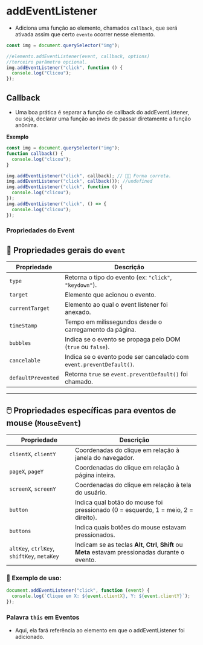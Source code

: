 # addEventListener

- Adiciona uma função ao elemento, chamados `callback`, que será ativada assim que certo `evento` ocorrer nesse elemento.

```javascript
const img = document.querySelector("img");

//elemento.addEventListener(event, callback, options)
//terceiro parâmetro opcional.
img.addEventListener("click", function () {
  console.log("Clicou");
});
```

## Callback

- Uma boa prática é separar a função de callback do addEventListener, ou seja, declarar uma função ao invés de passar diretamente a função anônima.

**Exemplo**

```javascript
const img = document.querySelector("img");
function callback() {
  console.log("clicou");
}

img.addEventListener("click", callback); // 🚀🚀 Forma correta.
img.addEventListener("click", callback()); //undefined
img.addEventListener("click", function () {
  console.log("clicou");
});
img.addEventListener("click", () => {
  console.log("clicou");
});
```

### Propriedades do Event

## 🔹 Propriedades gerais do `event`

| Propriedade        | Descrição                                                           |
| ------------------ | ------------------------------------------------------------------- |
| `type`             | Retorna o tipo do evento (ex: `"click"`, `"keydown"`).              |
| `target`           | Elemento que acionou o evento.                                      |
| `currentTarget`    | Elemento ao qual o event listener foi anexado.                      |
| `timeStamp`        | Tempo em milissegundos desde o carregamento da página.              |
| `bubbles`          | Indica se o evento se propaga pelo DOM (`true` ou `false`).         |
| `cancelable`       | Indica se o evento pode ser cancelado com `event.preventDefault()`. |
| `defaultPrevented` | Retorna `true` se `event.preventDefault()` foi chamado.             |

---

## 🖱️ Propriedades específicas para eventos de mouse (`MouseEvent`)

| Propriedade                                | Descrição                                                                                            |
| ------------------------------------------ | ---------------------------------------------------------------------------------------------------- |
| `clientX`, `clientY`                       | Coordenadas do clique em relação à janela do navegador.                                              |
| `pageX`, `pageY`                           | Coordenadas do clique em relação à página inteira.                                                   |
| `screenX`, `screenY`                       | Coordenadas do clique em relação à tela do usuário.                                                  |
| `button`                                   | Indica qual botão do mouse foi pressionado (0 = esquerdo, 1 = meio, 2 = direito).                    |
| `buttons`                                  | Indica quais botões do mouse estavam pressionados.                                                   |
| `altKey`, `ctrlKey`, `shiftKey`, `metaKey` | Indicam se as teclas **Alt**, **Ctrl**, **Shift** ou **Meta** estavam pressionadas durante o evento. |

### 📌 Exemplo de uso:

```js
document.addEventListener("click", function (event) {
  console.log(`Clique em X: ${event.clientX}, Y: ${event.clientY}`);
});
```

### Palavra `this` em Eventos

- Aqui, ela fará referência ao elemento em que o addEventListener foi adicionado.
